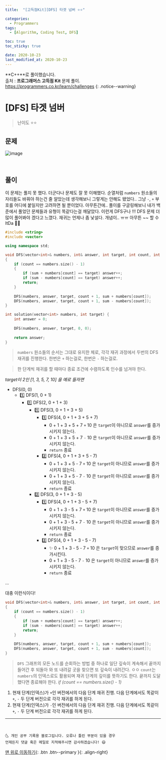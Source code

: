 ```yaml
---
title:  "[고득점Kit][DFS] 타겟 넘버 ⭐⭐" 

categories:
  - Programmers
tags:
  - [Algorithm, Coding Test, DFS]

toc: true
toc_sticky: true

date: 2020-10-23
last_modified_at: 2020-10-23
---
```


**C++**로 풀이했습니다.  
출처 : **프로그래머스 고득점 Kit** 문제 풀이. <https://programmers.co.kr/learn/challenges>
{: .notice--warning}

# [DFS] 타겟 넘버

> 난이도 ⭐⭐

## 문제

![image](https://user-images.githubusercontent.com/42318591/96951470-812c3d00-1527-11eb-9c35-3570963c1c69.png)


<br>

## 풀이

이 문제는 풀지 못 했다. 더군다나 문제도 잘 못 이해했다. 순열처럼 `numbers` 원소들의 자리들도 바꿔야 하는건 줄 알았는데 생각해보니 그렇게는 안해도 됐었다.. 그냥 `-`, `+` 부호를 어디에 붙일지만 고려하면 될 뿐이었다. 아무튼간에.. 풀이를 구글링해보니 내가 백준에서 풀었던 문제들과 유형이 똑같다는걸 깨달았다. 이런게 DFS구나 !!! DFS 문제 더 많이 풀어봐야 겠다고 느꼈다. 재귀는 언제나 좀 낯설다. 개념이.. ㅠㅠ 아무튼 ~~ 할 수 ItDa 💛💛

```cpp
#include <string>
#include <vector>

using namespace std;

void DFS(vector<int>& numbers, int& answer, int target, int count, int sum)
{
    if (count == numbers.size() - 1)
    {
        if (sum + numbers[count] == target) answer++;
        if (sum - numbers[count] == target) answer++;
        return;
    }
    
    DFS(numbers, answer, target, count + 1, sum + numbers[count]);
    DFS(numbers, answer, target, count + 1, sum - numbers[count]);
}

int solution(vector<int> numbers, int target) {
    int answer = 0;
    
    DFS(numbers, answer, target, 0, 0);
    
    return answer;
}
```

> `numbers` 원소들의 순서는 그대로 유지한 체로, 각각 재귀 과정에서 두번의 DFS 재귀를 진행한다. 한번은 `+` 하는걸로, 한번은 `-` 하는걸로.

> 한 단계씩 재귀를 할 때마다 종료 조건에 수렴하도록 인수를 넘겨야 한다. 

*target이 2인 [1, 3, 5, 7, 10] 을 예로 들자면*  

- DFS(0, 0)
  - 1️⃣ DFS(1, 0 + 1)
    - 1️⃣ DFS(2, 0 + 1 + 3)
      - 1️⃣ DFS(3, 0 + 1 + 3 + 5)
        - 1️⃣ DFS(4, 0 + 1 + 3 + 5 + 7)
          - 0 + 1 + 3 + 5 + 7 `+` 10 은 `target`이 아니므로 `answer`를 증가시키지 않는다.
          - 0 + 1 + 3 + 5 + 7 `-` 10 은 `target`이 아니므로 `answer`를 증가시키지 않는다.
          - `return` 종료
        - 2️⃣ DFS(4, 0 + 1 + 3 + 5 - 7)
          - 0 + 1 + 3 + 5 - 7 `+` 10 은 `target`이 아니므로 `answer`를 증가시키지 않는다.
          - 0 + 1 + 3 + 5 - 7 `-` 10 은 `target`이 아니므로 `answer`를 증가시키지 않는다.
          - `return` 종료
      - 2️⃣ DFS(3, 0 + 1 + 3 - 5)
        - 1️⃣ DFS(4, 0 + 1 + 3 - 5 + 7)
          - 0 + 1 + 3 - 5 + 7 `+` 10 은 `target`이 아니므로 `answer`를 증가시키지 않는다.
          - 0 + 1 + 3 - 5 + 7 `-` 10 은 `target`이 아니므로 `answer`를 증가시키지 않는다.
          - `return` 종료
        - 2️⃣ DFS(4, 0 + 1 + 3 - 5 - 7)
          - ✨ 0 + 1 + 3 - 5 - 7 `+` 10 은 `target`이 맞으므로 `answer`를 증가시킨다.
          - 0 + 1 + 3 - 5 - 7 `-` 10 은 `target`이 아니므로 `answer`를 증가시키지 않는다.
          - `return` 종료

...


대충 이런식이다! 

```cpp
void DFS(vector<int>& numbers, int& answer, int target, int count, int sum)
{
    if (count == numbers.size() - 1)
    {
        if (sum + numbers[count] == target) answer++;
        if (sum - numbers[count] == target) answer++;
        return;
    }
    
    DFS(numbers, answer, target, count + 1, sum + numbers[count]);
    DFS(numbers, answer, target, count + 1, sum - numbers[count]);
}
```

> `DFS` 그래프의 모든 노드를 순회하는 방법 중 하나로 일단 깊숙이 계속해서 끝까지 들어간 후 되돌아 와 또 내려갈 곳을 찾으면 또 깊숙이 내려간다.
ㅇㅇ
`count`는 `numbers`의 인덱스로도 활용되며 재귀 단계의 깊이를 뜻하기도 한다. 끝까지 도달했다면 종료해야 한다. *if (count == numbers.size() - 1)*

1. 현재 단계(인덱스)가 `+`인 버전에서의 다음 단계 재귀 진행. 다음 단계에서도 똑같이 `+`, `-` 두 단계 버전으로 각각 재귀를 하게 된다.
2. 현재 단계(인덱스)가 `-`인 버전에서의 다음 단계 재귀 진행. 다음 단계에서도 똑같이 `+`, `-` 두 단계 버전으로 각각 재귀를 하게 된다.

***
<br>

    🌜 개인 공부 기록용 블로그입니다. 오류나 틀린 부분이 있을 경우 
    언제든지 댓글 혹은 메일로 지적해주시면 감사하겠습니다! 😄

[맨 위로 이동하기](#){: .btn .btn--primary }{: .align-right}